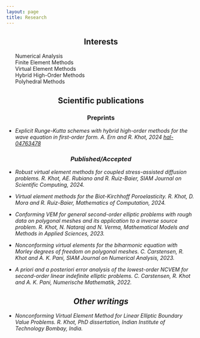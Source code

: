 ```yaml
---
layout: page
title: Research
---
```

<h2 class="message" align="center">Interests</h2>

<div id="gallery-container">
    <div class='textblock'>
        <ul style="list-style-type:none;">
        	<li class="hover-item">Numerical Analysis </li>
        	<li class="hover-item">Finite Element Methods </li>
        	<li class="hover-item">Virtual Element Methods  </li>
        	<li class="hover-item">Hybrid High-Order Methods  </li>
        	<li class="hover-item">Polyhedral Methods  </li>
        </ul>
    </div>
</div>

<!--
<a class="hover-img">Multivariate splines<img src="http://placehold.it/150x150" alt="image" height="170"></a>
<a class="hover-img">Isogeometric Analysis<img src="http://placehold.it/150x150" alt="image" height="280"></a>
<a class="hover-img">Computer-aided geometric design<img src="http://placehold.it/150x150" alt="image" height="280"></a>

<a class="hover-img">Structure-preserving discretizations<img src="http://placehold.it/150x150" alt="image" height="170"></a>
<a href="https://www.tudelft.nl/en/ai/machina/">Scientific machine learning</a>
-->


<h2 class="message" align="center">Scientific publications</h2>
<h3 align="center">Preprints</h3>

* <i>Explicit Runge-Kutta schemes with hybrid high-order methods for the wave equation in first-order form.
A. Ern and R. Khot, 2024
[hal-04763478]( https://hal.science/hal-04763478)

<h3 align="center">Published/Accepted</h3>

* <i>Robust virtual element methods for coupled stress-assisted diffusion problems.
R. Khot, AE. Rubiano and R. Ruiz-Baier, SIAM Journal on Scientific Computing, 2024.

* <i>Virtual element methods for the Biot-Kirchhoff Poroelasticity.
R. Khot, D. Mora and R. Ruiz-Baier, Mathematics of Computation, 2024.

* <i>Conforming VEM for general second-order elliptic problems with rough data on polygonal meshes and its application to a inverse
source problem.
R. Khot, N. Nataraj and N. Verma, Mathematical Models and Methods in Applied Sciences, 2023.

* <i>Nonconforming virtual elements for the biharmonic equation with Morley degrees of freedom on polygonal meshes.
C. Carstensen, R. Khot and A. K. Pani,
SIAM Journal on Numerical Analysis, 2023.


* <i>A priori and a posteriori error analysis of the lowest-order NCVEM for second-order linear indefinite elliptic problems.
C. Carstensen, R. Khot and A. K. Pani,
Numerische Mathematik, 2022.

<h2 class="message" align="center">Other writings</h2>


* <i>Nonconforming Virtual Element Method for Linear Elliptic Boundary
Value Problems. R. Khot,
PhD dissertation, Indian Institute of Technology Bombay, India.
